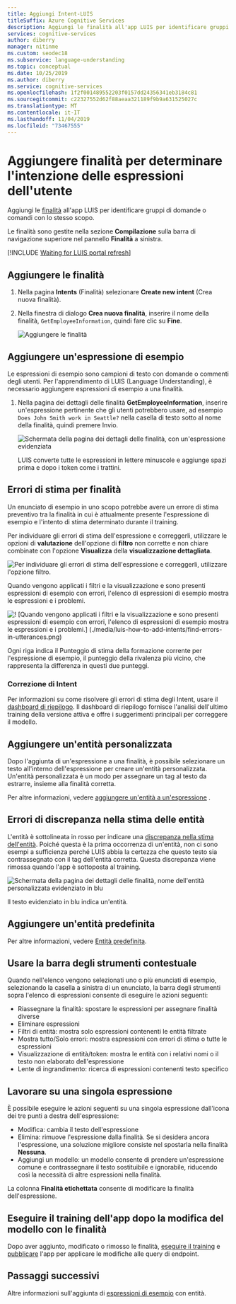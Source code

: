 ```yaml
---
title: Aggiungi Intent-LUIS
titleSuffix: Azure Cognitive Services
description: Aggiungi le finalità all'app LUIS per identificare gruppi di domande o comandi con gli stessi scopi.
services: cognitive-services
author: diberry
manager: nitinme
ms.custom: seodec18
ms.subservice: language-understanding
ms.topic: conceptual
ms.date: 10/25/2019
ms.author: diberry
ms.service: cognitive-services
ms.openlocfilehash: 1f2f001489552203f0157dd24356341eb3184c81
ms.sourcegitcommit: c22327552d62f88aeaa321189f9b9a631525027c
ms.translationtype: MT
ms.contentlocale: it-IT
ms.lasthandoff: 11/04/2019
ms.locfileid: "73467555"
---
```

# <a name="add-intents-to-determine-user-intention-of-utterances"></a>Aggiungere finalità per determinare l'intenzione delle espressioni dell'utente

Aggiungi le [finalità](luis-concept-intent.md) all'app LUIS per identificare gruppi di domande o comandi con lo stesso scopo. 

Le finalità sono gestite nella sezione **Compilazione** sulla barra di navigazione superiore nel pannello **Finalità** a sinistra. 

[!INCLUDE [Waiting for LUIS portal refresh](./includes/wait-v3-upgrade.md)]

## <a name="add-intent"></a>Aggiungere le finalità

1. Nella pagina **Intents** (Finalità) selezionare **Create new intent** (Crea nuova finalità).

1. Nella finestra di dialogo **Crea nuova finalità**, inserire il nome della finalità, `GetEmployeeInformation`, quindi fare clic su **Fine**.

    ![Aggiungere le finalità](./media/luis-how-to-add-intents/Addintent-dialogbox.png)

## <a name="add-an-example-utterance"></a>Aggiungere un'espressione di esempio

Le espressioni di esempio sono campioni di testo con domande o commenti degli utenti. Per l'apprendimento di LUIS (Language Understanding), è necessario aggiungere espressioni di esempio a una finalità.

1. Nella pagina dei dettagli delle finalità **GetEmployeeInformation**, inserire un'espressione pertinente che gli utenti potrebbero usare, ad esempio `Does John Smith work in Seattle?` nella casella di testo sotto al nome della finalità, quindi premere Invio.
 
    ![Schermata della pagina dei dettagli delle finalità, con un'espressione evidenziata](./media/luis-how-to-add-intents/add-new-utterance-to-intent.png) 

    LUIS converte tutte le espressioni in lettere minuscole e aggiunge spazi prima e dopo i token come i trattini.

<a name="#intent-prediction-discrepancy-errors"></a>

## <a name="intent-prediction-errors"></a>Errori di stima per finalità 

Un enunciato di esempio in uno scopo potrebbe avere un errore di stima preventivo tra la finalità in cui è attualmente presente l'espressione di esempio e l'intento di stima determinato durante il training. 

Per individuare gli errori di stima dell'espressione e correggerli, utilizzare le opzioni di **valutazione** dell'opzione di **filtro** non corrette e non chiare combinate con l'opzione **Visualizza** della **visualizzazione dettagliata**. 

![Per individuare gli errori di stima dell'espressione e correggerli, utilizzare l'opzione filtro.](./media/luis-how-to-add-intents/find-intent-prediction-errors.png)

Quando vengono applicati i filtri e la visualizzazione e sono presenti espressioni di esempio con errori, l'elenco di espressioni di esempio mostra le espressioni e i problemi.

![! [Quando vengono applicati i filtri e la visualizzazione e sono presenti espressioni di esempio con errori, l'elenco di espressioni di esempio mostra le espressioni e i problemi.] (./media/luis-how-to-add-intents/find-errors-in-utterances.png)](./media/luis-how-to-add-intents/find-errors-in-utterances.png#lightbox)

Ogni riga indica il Punteggio di stima della formazione corrente per l'espressione di esempio, il punteggio della rivalenza più vicino, che rappresenta la differenza in questi due punteggi. 

### <a name="fixing-intents"></a>Correzione di Intent

Per informazioni su come risolvere gli errori di stima degli Intent, usare il [dashboard di riepilogo](luis-how-to-use-dashboard.md). Il dashboard di riepilogo fornisce l'analisi dell'ultimo training della versione attiva e offre i suggerimenti principali per correggere il modello.  

## <a name="add-a-custom-entity"></a>Aggiungere un'entità personalizzata

Dopo l'aggiunta di un'espressione a una finalità, è possibile selezionare un testo all'interno dell'espressione per creare un'entità personalizzata. Un'entità personalizzata è un modo per assegnare un tag al testo da estrarre, insieme alla finalità corretta. 

Per altre informazioni, vedere [aggiungere un'entità a un'espressione](luis-how-to-add-example-utterances.md) .

## <a name="entity-prediction-discrepancy-errors"></a>Errori di discrepanza nella stima delle entità 

L'entità è sottolineata in rosso per indicare una [discrepanza nella stima dell'entità](luis-how-to-add-example-utterances.md#entity-status-predictions). Poiché questa è la prima occorrenza di un'entità, non ci sono esempi a sufficienza perché LUIS abbia la certezza che questo testo sia contrassegnato con il tag dell'entità corretta. Questa discrepanza viene rimossa quando l'app è sottoposta al training. 

![Schermata della pagina dei dettagli delle finalità, nome dell'entità personalizzata evidenziato in blu](./media/luis-how-to-add-intents/create-custom-entity-name-blue-highlight.png) 

Il testo evidenziato in blu indica un'entità.  

## <a name="add-a-prebuilt-entity"></a>Aggiungere un'entità predefinita

Per altre informazioni, vedere [Entità predefinita](luis-how-to-add-entities.md#add-a-prebuilt-entity-to-your-app).

## <a name="using-the-contextual-toolbar"></a>Usare la barra degli strumenti contestuale

Quando nell'elenco vengono selezionati uno o più enunciati di esempio, selezionando la casella a sinistra di un enunciato, la barra degli strumenti sopra l'elenco di espressioni consente di eseguire le azioni seguenti:

* Riassegnare la finalità: spostare le espressioni per assegnare finalità diverse
* Eliminare espressioni
* Filtri di entità: mostra solo espressioni contenenti le entità filtrate
* Mostra tutto/Solo errori: mostra espressioni con errori di stima o tutte le espressioni
* Visualizzazione di entità/token: mostra le entità con i relativi nomi o il testo non elaborato dell'espressione
* Lente di ingrandimento: ricerca di espressioni contenenti testo specifico

## <a name="working-with-an-individual-utterance"></a>Lavorare su una singola espressione

È possibile eseguire le azioni seguenti su una singola espressione dall'icona dei tre punti a destra dell'espressione:

* Modifica: cambia il testo dell'espressione
* Elimina: rimuove l'espressione dalla finalità. Se si desidera ancora l'espressione, una soluzione migliore consiste nel spostarla nella finalità **Nessuna**. 
* Aggiungi un modello: un modello consente di prendere un'espressione comune e contrassegnare il testo sostituibile e ignorabile, riducendo così la necessità di altre espressioni nella finalità. 

La colonna **Finalità etichettata** consente di modificare la finalità dell'espressione.

## <a name="train-your-app-after-changing-model-with-intents"></a>Eseguire il training dell'app dopo la modifica del modello con le finalità

Dopo aver aggiunto, modificato o rimosso le finalità, [eseguire il training](luis-how-to-train.md) e [pubblicare](luis-how-to-publish-app.md) l'app per applicare le modifiche alle query di endpoint. 

## <a name="next-steps"></a>Passaggi successivi

Altre informazioni sull'aggiunta di [espressioni di esempio](luis-how-to-add-example-utterances.md) con entità. 
